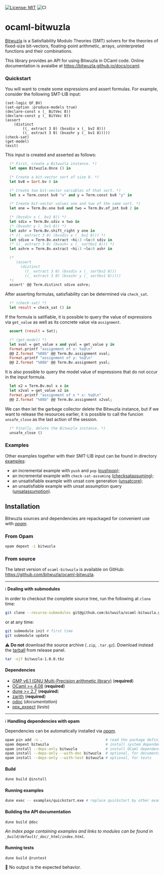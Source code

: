 [![License: MIT](https://img.shields.io/badge/License-MIT-yellow.svg)](https://opensource.org/licenses/MIT)
![CI](https://github.com/bitwuzla/ocaml-bitwuzla/workflows/CI/badge.svg)

# ocaml-bitwuzla

[Bitwuzla](https://bitwuzla.github.io) is a Satisfiability Modulo Theories
(SMT) solvers for the theories of fixed-size bit-vectors, floating-point
arithmetic, arrays, uninterpreted functions and their combinations.

This library provides an API for using Bitwuzla in OCaml code.
Online documentation is avaialbe at
https://bitwuzla.github.io/docs/ocaml.

### Quickstart

You will want to create some expressions and assert formulas.
For example, consider the following SMT-LIB input:

```smt2
(set-logic QF_BV)
(set-option :produce-models true)
(declare-const x (_ BitVec 8))
(declare-const y (_ BitVec 8))
(assert
    (distinct
        ((_ extract 3 0) (bvsdiv x (_ bv2 8)))
        ((_ extract 3 0) (bvashr y (_ bv1 8)))))
(check-sat)
(get-model)
(exit)
```

This input is created and asserted as follows:

```ocaml
  (* First, create a Bitwuzla instance. *)
  let open Bitwuzla.Once () in

  (* Create a bit-vector sort of size 8. *)
  let bv8 = Sort.bv 8 in

  (* Create two bit-vector variables of that sort. *)
  let x = Term.const bv8 "x" and y = Term.const bv8 "y" in

  (* Create bit-vector values one and two of the same sort. *)
  let one = Term.Bv.one bv8 and two = Term.Bv.of_int bv8 2 in

  (* (bvsdiv x (_ bv2 8)) *)
  let sdiv = Term.Bv.sdiv x two in
  (* (bvashr y (_ bv1 8)) *)
  let ashr = Term.Bv.shift_right y one in
  (* ((_ extract 3 0) (bvsdiv x (_ bv2 8))) *)
  let sdive = Term.Bv.extract ~hi:3 ~lo:0 sdiv in
  (* ((_ extract 3 0) (bvashr x (_ sortbv1 8))) *)
  let ashre = Term.Bv.extract ~hi:3 ~lo:0 ashr in

  (*
     (assert
       (distinct
         ((_ extract 3 0) (bvsdiv x (_ sortbv2 8)))
         ((_ extract 3 0) (bvashr y (_ sortbv1 8)))))
  *)
  assert' @@ Term.distinct sdive ashre;
```

After asserting formulas, satisfiability can be determined via
`check_sat`.

```ocaml
  (* (check-sat) *)
  let result = check_sat () in
```

If the formula is satifiable, it is possible to query the value
of expressions via `get_value` as well as its concrete value
via `assignment`.

```ocaml
  assert (result = Sat);

  (* (get-model) *)
  let xval = get_value x and yval = get_value y in
  Format.printf "assignment of x: %s@\n"
  @@ Z.format "%08b" @@ Term.Bv.assignment xval;
  Format.printf "assignment of y: %s@\n"
  @@ Z.format "%08b" @@ Term.Bv.assignment yval;
```

It is also possible to query the model value of expressions that do not
occur in the input formula.

```ocaml
  let x2 = Term.Bv.mul x x in
  let x2val = get_value x2 in
  Format.printf "assignment of x * x: %s@\n"
  @@ Z.format "%08b" @@ Term.Bv.assignment x2val;
```

We can then let the garbage collector delete the Bitwuzla instance,
but if we want to release the resources earlier, it is possible to
call the funcion `unsafe_close` as the last action of the session.

```ocaml
  (* Finally, delete the Bitwuzla instance. *)
  unsafe_close ()
```

### Examples

Other examples together with their SMT-LIB input can be found in directory
[examples](https://github.com/bitwuzla/ocaml-bitwuzla/tree/master/examples):
- an incremental example with `push` and `pop`
([pushpop](https://github.com/bitwuzla/ocaml-bitwuzla/tree/master/examples/pushpop.ml));
- an incremental example with `check-sat-assuming`
([checksatassuming](https://github.com/bitwuzla/ocaml-bitwuzla/tree/master/examples/checksatassuming.ml));
- an unsatisfiable example with unsat core generation
([unsatcore](https://github.com/bitwuzla/ocaml-bitwuzla/tree/master/examples/unsatcore.ml));
- an unsatisfiable example with unsat assumption query
([unsatassumption](https://github.com/bitwuzla/ocaml-bitwuzla/tree/master/examples/unsatassumption.ml)).

## Installation

Bitwuzla sources and dependencies are repackaged for convenient use
with [*opam*](https://opam.ocaml.org/).

### From Opam

```bash
opam depext -i bitwuzla
```

### From source

The latest version of `ocaml-bitwuzla` is available on GitHub:
https://github.com/bitwuzla/ocaml-bitwuzla.

---
:information_source: **Dealing with submodules**

In order to checkout the complete source tree,
run the following at `clone` time:
```bash
git clone --recurse-submodules git@github.com:bitwuzla/ocaml-bitwuzla.git
```
or at any time:
```bash
git submodule init # first time
git submodule update
```

:warning: **Do not** download the source archive (`.zip`, `.tar.gz`).
Download instead the
[tarball](https://github.com/bitwuzla/ocaml-bitwuzla/releases/download/1.0.0/bitwuzla-1.0.0.tbz) from release panel.
```bash
tar -xjf bitwuzla-1.0.0.tbz
```

#### Dependencies

- [GMP v6.1 (GNU Multi-Precision arithmetic library)](https://gmplib.org)
  (**required**)
- [OCaml >= 4.08](https://github.com/ocaml/ocaml) (**required**)
- [dune >= 2.7](https://github.com/ocaml/dune) (**required**)
- [zarith](https://github.com/ocaml/Zarith) (**required**)
- [odoc](https://github.com/ocaml/odoc) (*documentation*)
- [ppx_expect](https://github.com/janestreet/ppx_expect) (*tests*)

---
:information_source: **Handling dependencies with opam**

Dependencies can be automatically installed via
[*opam*](https://opam.ocaml.org/doc/Install.html).

```bash
opam pin add -n .                             # read the package definition
opam depext bitwuzla                          # install system dependencies
opam install --deps-only bitwuzla             # install OCaml dependencies
opam install --deps-only --with-doc bitwuzla  # optional, for documentation
opam install --deps-only --with-test bitwuzla # optional, for tests
```

#### Build

```bash
dune build @install
```

#### Running examples

```bash
dune exec -- examples/quickstart.exe # replace quickstart by other examples
```

#### Building the API documentation

```bash
dune build @doc
```
*An index page containing examples and links to modules can be found in
`_build/default/_doc/_html/index.html`.*

#### Running tests

```bash
dune build @runtest
```

:memo: No output is the expected behavior.
